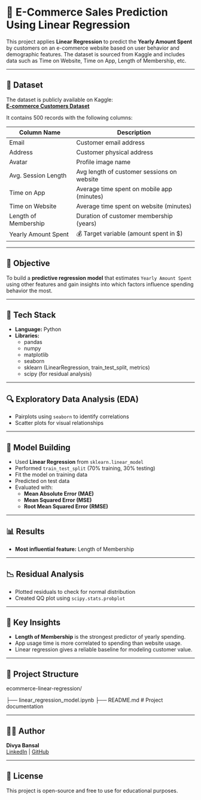# 🛒 E-Commerce Sales Prediction Using Linear Regression

This project applies **Linear Regression** to predict the **Yearly Amount Spent** by customers on an e-commerce website based on user behavior and demographic features. The dataset is sourced from Kaggle and includes data such as Time on Website, Time on App, Length of Membership, etc.

---

## 📁 Dataset

The dataset is publicly available on Kaggle:  
**[E-commerce Customers Dataset](https://www.kaggle.com/datasets/kolawale/focusing-on-mobile-app-or-website)**

It contains 500 records with the following columns:

| Column Name           | Description                                |
|-----------------------|--------------------------------------------|
| Email                 | Customer email address                     |
| Address               | Customer physical address                  |
| Avatar                | Profile image name                         |
| Avg. Session Length   | Avg length of customer sessions on website |
| Time on App           | Average time spent on mobile app (minutes) |
| Time on Website       | Average time spent on website (minutes)    |
| Length of Membership  | Duration of customer membership (years)    |
| Yearly Amount Spent   | 💰 Target variable (amount spent in $)     |

---

## 🎯 Objective

To build a **predictive regression model** that estimates `Yearly Amount Spent` using other features and gain insights into which factors influence spending behavior the most.

---

## 🧰 Tech Stack

- **Language:** Python  
- **Libraries:** 
  - pandas
  - numpy  
  - matplotlib  
  - seaborn  
  - sklearn (LinearRegression, train_test_split, metrics)  
  - scipy (for residual analysis)

---

## 🔍 Exploratory Data Analysis (EDA)

- Pairplots using `seaborn` to identify correlations
- Scatter plots for visual relationships

---

## 🧠 Model Building

- Used **Linear Regression** from `sklearn.linear_model`
- Performed `train_test_split` (70% training, 30% testing)
- Fit the model on training data
- Predicted on test data
- Evaluated with:
  - **Mean Absolute Error (MAE)**
  - **Mean Squared Error (MSE)**
  - **Root Mean Squared Error (RMSE)**
  

---

## 📊 Results

- **Most influential feature:** Length of Membership

---

## 📉 Residual Analysis

- Plotted residuals to check for normal distribution
- Created QQ plot using `scipy.stats.probplot`

---

## 📌 Key Insights

- **Length of Membership** is the strongest predictor of yearly spending.
- App usage time is more correlated to spending than website usage.
- Linear regression gives a reliable baseline for modeling customer value.

---

## 📂 Project Structure

ecommerce-linear-regression/

├── linear_regression_model.ipynb 
├── README.md # Project documentation

---

## 🙋‍♀️ Author

**Divya Bansal**  
[LinkedIn](www.linkedin.com/in/divya-bansal01) | [GitHub](https://github.com/Divyabansal20)

---

## 📜 License

This project is open-source and free to use for educational purposes.

